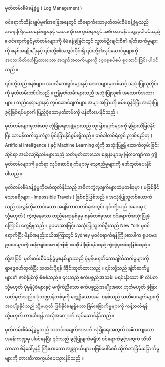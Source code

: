 မှတ်တမ်းစီမံခန့်ခွဲမှု ( Log Management )

ဝင်ရောက်ထိန်းချုပ်မှု၏အခြေအနေတွင် ထိရောက်သောမှတ်တမ်းစီမံခန့်ခွဲမှုသည် အရေးကြီးသောစနစ်များနှင့် ဒေတာကိုကာကွယ်ရာတွင် အဓိကအခန်းကဏ္ဍမှပါဝင်သည် ။ ဝင်ရောက်ခွင့်မှတ်တမ်းများကို စီမံခန့်ခွဲခြင်းတွင် လူတစ်ဦးချင်းစီ၏ ချိတ်ဆက်မှုများကို စနစ်အမျိုးမျိုးနှင့် ၎င်းတို့၏အတွင်းပိုင်းရှိ ၎င်းတို့၏လုပ်ဆောင်မှုများကို အသေးစိတ်ဖော်ပြထားသော အချက်အလက်များကို စေ့စေ့စပ်စပ် စုဆောင်းခြင်း ပါဝင်သည် ။ 

၎င်းတို့သည် စနစ်များ၊ အပလီကေးရှင်းများနှင့် ဒေတာများမှတစ်ဆင့် အသုံးပြုသူတိုင်းကို မှတ်တမ်းတင်ပါသည် ။ ဤမှတ်တမ်းများသည် အသုံးပြုသူ၏ အထောက်အထားများ ၊ တည်နေရာများနှင့် လုပ်ဆောင်ချက်များ အများအပြားကို ဖမ်းယူနိုင်ပြီး အသုံးပြုခွင့်ဖြစ်ရပ်များ၏ ပြည့်စုံသောမှတ်တမ်းကို ဖန်တီးပေးနိုင်သည် ။

မှတ်တမ်းများမှတစ်ဆင့် လုံခြုံရေးအဖွဲ့များသည် ထူးခြားချက်များကို ခွဲခြားသိမြင်နိုင်ပြီး သာမန်ထက်ထူးကဲစွာ ပိုင်းခြားနိုင်စွမ်းရှိသည် ။ တစ်ခါတစ်ရံတွင် ဉာဏ်ရည်တု ( Artificial Intelligence ) နှင့် Machine Learning တို့ကို အသုံးပြု၍ ထောက်လှမ်းခြင်းဆိုင်ရာ အယ်လဂိုရီသမ်များသည် သတ်မှတ်ထားသော စံနှုန်းများမှ ဖြတ်ကျော်ကာ ဤမှတ်တမ်းများကို မှတ်ရာ လုပ်ဆောင်ချက်များမှ သွေဖည်မှုများကို ဖော်ထုတ်ပေးနိုင်ပါသည် ။

မှတ်တမ်းစီမံခန့်ခွဲမှုကိုဖော်ထုတ်နိုင်သည့် အဓိကကွဲလွဲချက်များထဲမှတစ်ခုမှာ ( မဖြစ်နိုင်သောခရီးများ - Impossible Travels ) ဖြစ်စဉ်ဖြစ်သည် ။ အသုံးပြုသူတစ်ယောက်သည် အလွန်တိုတောင်းသော အချိန်ကာလတစ်ခုအတွင်း ၎င်းတို့သည် အဝေးမှ ( သို့မဟုတ် ) ကွဲလွဲနေသော တည်နေရာနှစ်ခုမှ စနစ်တစ်ခုအား ဝင်ရောက်အသုံးပြုခဲ့ကြောင်း တွေ့ရှိရသည် ။ ဥပမာအားဖြင့်၊ အသုံးပြုသူတစ်ဦးသည် New York မှဝင်ရောက်ပြီး မိနစ်အနည်းငယ်အကြာတွင် Sydney မှဝင်ရောက်ရန်ကြိုးစားပါက ရူပဗေဒဥပဒေများကို ဆန့်ကျင်သောကြောင့် အဆိုပါဖြစ်ရပ်သည် ကွဲလွဲမှုတစ်ခုဖြစ်သည် ။

ထို့အပြင်၊ မှတ်တမ်းစီမံခန့်ခွဲမှုစနစ်များသည် ပုံမှန်မဟုတ်သောချိတ်ဆက်မှုများကို ရှာဖွေဖော်ထုတ်ပြီး သတင်းပို့ရန် ဒီဇိုင်းထုတ်ထားသည် ။ ၎င်းတို့သည် ချိတ်ဆက်မှုများ၏ ဇာစ်မြစ်ကို စိစစ်သည် ။ ၎င်းသည် စက်ပစ္စည်းအသစ်၊ မရင်းနှီးသော IP လိပ်စာ သို့မဟုတ် ပုံမှန်ပုံစံများနှင့် မကိုက်ညီသော စက်ပစ္စည်းအမျိုးအစား ဟုတ်မဟုတ် ခွဲခြားသတ်မှတ်သည် ။ ပုံသဏ္ဍာန်တစ်ခုကို တွေ့ရှိသောအခါ၊ စနစ်သည် သတိပေးချက်များကို အစပျိုးနိုင်သည် သို့မဟုတ် ဖြစ်နိုင်ချေရှိသော ခြိမ်းခြောက်မှုများကို ကန့်သတ်ရန် သို့မဟုတ် တားဆီးရန် အလိုအလျောက် လုပ်ဆောင်နိုင်သည် ။

မှတ်တမ်းစီမံခန့်ခွဲမှုသည် သတင်းအချက်အလက် လုံခြုံရေးအတွက် အဓိကကျသော အခန်းကဏ္ဍမှ ပါဝင်နေပြီး ၎င်းသည် ခွင့်ပြုချက်မရှိဘဲ ဝင်ရောက်ခွင့်အတွက် သိသိသာသာ စိန်ခေါ်မှုနှင့် ကြီးမားသော အန္တရာယ်များ မဖြစ်ပေါ်စေမီ ဆိုက်ဘာခြိမ်းခြောက်မှုများကို တားဆီးကာကွယ်ပေးသွားနိုင်သည် ။